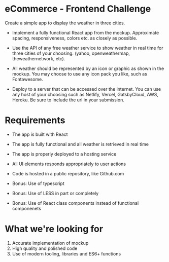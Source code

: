 # eCommerce - Frontend Challenge

Create a simple app to display the weather in three cities.

* Implement a fully functional React app from the mockup. Approximate spacing, responsiveness, colors etc. as closely as possible.

* Use the API of any free weather service to show weather in real time for three cities of your choosing. (yahoo, openweathermap, theweathernetwork, etc).

* All weather should be represented by an icon or graphic as shown in the mockup. You may choose to use any icon pack you like, such as Fontawesome.

* Deploy to a server that can be accessed over the internet. You can use any host of your choosing such as Netlify, Vercel, GatsbyCloud, AWS, Heroku. Be sure to include the url in your submission.

# Requirements

* The app is built with React
* The app is fully functional and all weather is retrieved in real time
* The app is properly deployed to a hosting service
* All UI elements responds appropriately to user actions
* Code is hosted in a public repository, like Github.com

* Bonus: Use of typescript
* Bonus: Use of LESS in part or completely
* Bonus: Use of React class components instead of functional componenets

# What we're looking for

1. Accurate implementation of mockup
2. High quality and polished code
3. Use of modern tooling, libraries and ES6+ functions